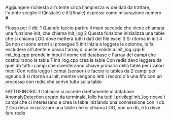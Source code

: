 Aggiungere richiesta all'utente circa l'ampiezza w dei dati da trattare, l'utente sceglie il t(iniziale) e il t(finale) espressi come misurazione numero #

Flusso per il db:
    1 Quando faccio partire il main succede che viene chiamata una funzione init, che chiama init_log
    2 Questa funzione inizializza una table che si chiama LOG dove metterà tutti i dati del file excel
    3 Si ritorna in init
    4 Se non ci sono errori si prosegue
    5 init inizia a leggere le colonne, le fa escludere all'utente e passa l'array di quelle volute a init_log.cpp
    6 init_log.cpp prende in input il nome del database e l'array dei campi che costituiranno la table
    7 init_log.cpp crea la table
        Con redis devo leggere da quel db tutti i campi che diventeranno chiave primaria della table per i valori medi
        Con redis leggo i campi (sensori) e faccio le tables da 2 campi per ognuno
    8 si ritorna su init, mentre vengono letti i record c'è una fifo con un processo con redis che scrive tutto sulla table

FATTOFINORA:
    1 Dal main si accede direttamente al database AnomalyDetection creato da terminale, lollo ha tutti i privilegi
        init_log riceve i campi che ci interessano e crea la table iniziando una connessione con il db
    2 Ora devo inizializzare una table che si chiama LOG, non un db, e lo deve fare redis

